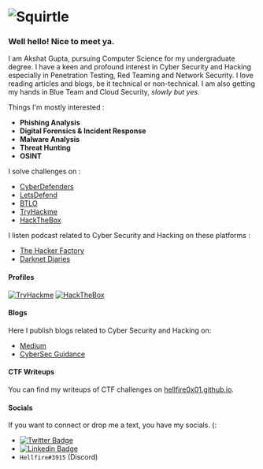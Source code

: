 # ![Squirtle](https://media.giphy.com/media/R4xEU4q4SEoNYRDkIS/giphy.gif)

### Well hello! Nice to meet ya. 

I am Akshat Gupta, pursuing Computer Science for my undergraduate degree. I have a keen and profound interest in Cyber Security and Hacking especially in Penetration Testing, Red Teaming and Network Security. I love reading articles and blogs, be it technical or non-technical. I am also getting my hands in Blue Team and Cloud Security, *slowly but yes*. 

Things I'm mostly interested :

- **Phishing Analysis**
- **Digital Forensics & Incident Response**
- **Malware Analysis**
- **Threat Hunting**
- **OSINT**

I solve challenges on :

- [CyberDefenders](https://cyberdefenders.org/)
- [LetsDefend](https://letsdefend.io/)
- [BTLO](https://blueteamlabs.online/)
- [TryHackme](https://tryhackme.com)
- [HackTheBox](https://www.hackthebox.com/)

I listen podcast related to Cyber Security and Hacking on these platforms :

- [The Hacker Factory](https://www.itspmagazine.com/the-hacker-factory-podcast)
- [Darknet Diaries](https://darknetdiaries.com/)

#### Profiles

[![TryHackme](https://tryhackme-badges.s3.amazonaws.com/hellfire0x01.png)](https://tryhackme.com/p/hellfire0x01)
[![HackTheBox](https://www.hackthebox.com/badge/image/419226)](https://app.hackthebox.com/profile/419226)

#### Blogs 

Here I publish blogs related to Cyber Security and Hacking on: 

- [Medium](https://hellfire0x01.medium.com/)
- [CyberSec Guidance](https://www.cybersecguidance.com/profile/hellfire0x01/profile)

#### CTF Writeups

You can find my writeups of CTF challenges on [hellfire0x01.github.io](https://hellfire0x01.github.io/).

#### Socials 

If you want to connect or drop me a text, you have my socials. (:

- [![Twitter Badge](https://img.shields.io/badge/-@Hellfire0x01-1ca0f1?style=flat-square&labelColor=1ca0f1&logo=twitter&logoColor=white&link=https://twitter.com/Hellfire0x01)](https://twitter.com/Hellfire0x01)
- [![Linkedin Badge](https://img.shields.io/badge/-AkshatGupta-blue?style=flat-square&logo=Linkedin&logoColor=white&link=https://www.linkedin.com/in/akshat-gupta-2173b5193/)](https://www.linkedin.com/in/hellfire0x01)
- `Hellfire#3915` (Discord)
